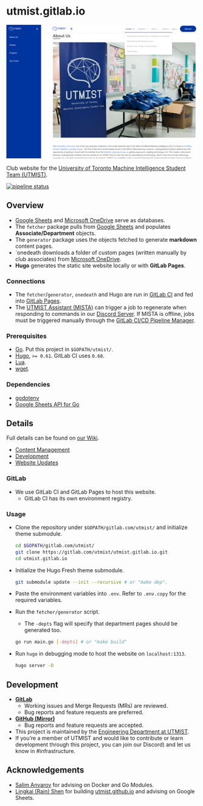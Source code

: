 # utmist.gitlab.io

![logo.png](static/images/utmist.gitlab.io.jpg)

Club website for the [University of Toronto Machine Intelligence Student Team (UTMIST)](https://utmist.gitlab.io).

[![pipeline status](https://gitlab.com/utmist/utmist.gitlab.io/badges/master/pipeline.svg)](https://gitlab.com/utmist/utmist.gitlab.io/-/commits/master)

## Overview

- [Google Sheets](https://developers.google.com/sheets) and [Microsoft OneDrive](https://onedrive.live.com/) serve as databases.
- The `fetcher` package pulls from [Google Sheets](https://developers.google.com/sheets) and populates **Associate/Department** objects.
- The `generator` package uses the objects fetched to generate **markdown** content pages.
- `onedeath downloads a folder of custom pages (written manually by club associates) from [Microsoft OneDrive](https://onedrive.live.com/).
- **Hugo** generates the static site website locally or with **GitLab Pages**.

### Connections

- The `fetcher`/`generator`, `onedeath` and Hugo are run in [GitLab CI](https://docs.gitlab.com/ce/ci/) and fed into [GitLab Pages](https://docs.gitlab.com/ce/user/project/pages/).
- The [UTMIST Assistant (MISTA)](https://gitlab.com/utmist/mista) can trigger a job to regenerate when responding to commands in our [Discord Server](https://discord.gg/88mSPw8). If MISTA is offline, jobs must be triggered manually through the [GitLab CI/CD Pipeline Manager](https://gitlab.com/utmist/utmist.gitlab.io/pipelines).

### Prerequisites

- [Go](https://golang.org/). Put this project in `$GOPATH/utmist/`.
- [Hugo](https://github.com/gohugoio/hugo/releases), `>= 0.61`. GitLab CI uses `0.68`.
- [Lua](https://www.lua.org/).
- [wget](https://www.gnu.org/software/wget/).

### Dependencies

- [godotenv](https://pkg.go.dev/github.com/joho/godotenv)
- [Google Sheets API for Go](https://pkg.go.dev/google.golang.org/api)

## Details

Full details can be found on [our Wiki](https://gitlab.com/utmist/utmist.gitlab.io/-/wikis).

- [Content Management](https://gitlab.com/utmist/utmist.gitlab.io/-/wikis/Content-Management)
- [Development](https://gitlab.com/utmist/utmist.gitlab.io/-/wikis/Development)
- [Website Updates](https://gitlab.com/utmist/utmist.gitlab.io/-/wikis/Website-Updates)

### GitLab

- We use GitLab CI and GitLab Pages to host this website.
  - GitLab CI has its own environment registry.

### Usage

- Clone the repository under `$GOPATH/gitlab.com/utmist/` and initialize theme submodule.

  ```sh
  cd $GOPATH/gitlab.com/utmist/
  git clone https://gitlab.com/utmist/utmist.gitlab.io.git
  cd utmist.gitlab.io
  ```

- Initialize the Hugo Fresh theme submodule.

  ```sh
  git submodule update --init --recursive # or "make dep".
  ```

- Paste the environment variables into `.env`. Refer to `.env.copy` for the required variables.
- Run the `fetcher/generator` script.

  - The `-depts` flag will specify that department pages should be generated too.

  ```sh
  go run main.go [-depts] # or "make build"
  ```

- Run `hugo` in debugging mode to host the website on `localhost:1313`.

  ```sh
  hugo server -D
  ```

## Development

- [**GitLab**](https://gitlab.com/utmist/utmist.gitlab.io)
  - Working issues and Merge Requests (MRs) are reviewed.
  - Bug reports and feature requests are preferred.
- [**GitHub (Mirror)**](https://github.com/utmist/utmist.gitlab.io)
  - Bug reports and feature requests are accepted.
- This project is maintained by the [Engineering Department at UTMIST](https://utmist.gitlab.io/team/engineering).
- If you’re a member of UTMIST and would like to contribute or learn development through this project, you can join our Discord) and let us know in #infrastructure.

## Acknowledgements

- [Salim Anvarov](https://msanvarov.github.io/personal-portfolio) for advising on Docker and Go Modules.
- [Lingkai (Rain) Shen](https://www.linkedin.com/in/lingkai-shen/) for building [utmist.github.io](https://github.com/utmist/utmist.github.io) and advising on Google Sheets.
